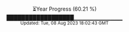 <p align="center">
⏳Year Progress (60.21 %) <br>
██████████████████▁▁▁▁▁▁▁▁▁▁▁▁ <br>
<sub>Updated: Tue, 08 Aug 2023 18:02:43 GMT</sub>
</p>

